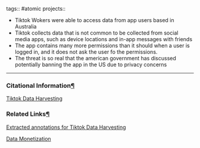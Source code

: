 tags:: #atomic projects::[](https://natmeng.github.io/memx2/atomic/Tiktok_Data/)


- Tiktok Wokers were able to access data from app users based in Australia
- Tiktok collects data that is not common to be collected from social media apps, such as device locations and in-app messages with friends
- The app contains many more permissions than it should when a user is logged in, and it does not ask the user fo the permissions.
- The threat is so real that the american government has discussed potentially banning the app in the US due to privacy concerns

---

### Citational Information[¶](https://natmeng.github.io/memx2/sources/Tiktok_Data/#citational-information "Permanent link")

[Tiktok Data Harvesting](https://natmeng.github.io/memx2/sources/Tiktok_Data/) 

### Related Links[¶](https://natmeng.github.io/memx2/atomic/Tiktok_Data/#related-links "Permanent link")
[Extracted annotations for Tiktok Data Harvesting](https://natmeng.github.io/memx2/annotations/Tiktok_Data/) 

[Data Monetization](https://natmeng.github.io/memx2/sources/Data_Selling/)
